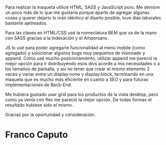 Para realizar la maqueta utilicé HTML, SASS y JavaScript puro. Me demóre un poco más de lo que me gustaría
porque aparte de agregar algunas cosas y querer dejarlo lo más idéntico al diseño posible, tuve días laborales
bastante ajetreados.

Para las clases en HTML/CSS usé la nomeclatura BEM que va de la mano con SASS gracias a la indexación y
el Ampersans.

JS lo usé para poder agregarle funcionalidad al menú mobile (como agregado) y solucionar algunos bugs muy
pequeños de visionado y append. Como usé mucho posicionamiento, utilizar append me pareció la mejor opción
para ir distribuyendo esos divs acorde a mis necesidades o a los tamaños de pantalla, y así no tener que
crear el mismo elemento 2 veces y variar entre un display:none y display:block, terminando en una maqueta
que es mucho más eficiente en cuanto a SEO y para futuras implementaciones de Back-End.

Me hubiera gustado usar grid para los productos de la vista desktop, pero como ya venía con flex me pareció
la mejor opción. De todas formas el resultado hubiese sido el mismo.

Gracias por la oportunidad y consideración.

# Franco Caputo
